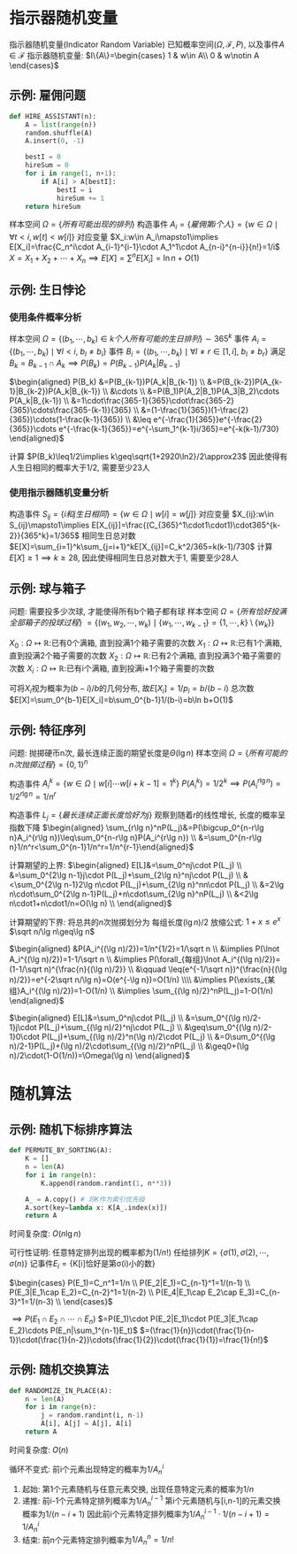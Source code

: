 


# 指示器随机变量

指示器随机变量(Indicator Random Variable)
已知概率空间$(\Omega,\mathcal{F},P)$, 以及事件$A\in\mathcal{F}$
指示器随机变量: $I\{A\}=\begin{cases}
    1 & w\in A\\
    0 & w\notin A
\end{cases}$


## 示例: 雇佣问题

```py
def HIRE_ASSISTANT(n):
    A = list(range(n))
    random.shuffle(A)
    A.insert(0, -1)

    bestI = 0
    hireSum = 0
    for i in range(1, n+1):
        if A[i] > A[bestI]:
            bestI = i
            hireSum += 1
    return hireSum
```

样本空间 $\Omega=\{所有可能出现的排列\}$
构造事件 $A_i=\{雇佣第i个人\}=\{w\in\Omega\mid\forall t<i,w[t]<w[i]\}$
对应变量 $X_i:w\in A_i\mapsto1\implies E[X_i]=\frac{C_n^i\cdot A_{i-1}^{i-1}\cdot A_1^1\cdot A_{n-i}^{n-i}}{n!}=1/i$
$X=X_1+X_2+\cdots+X_n\implies E[X]=\sum^n E[X_i]=\ln n+O(1)$


## 示例: 生日悖论

### 使用条件概率分析

样本空间 $\Omega=\{(b_1,\cdots,b_k)\in k个人所有可能的生日排列\}\sim365^k$
事件 $A_i=\{(b_1,\cdots,b_k)\mid\forall l<i,\ b_l\neq b_i\}$
事件 $B_i=\{(b_1,\cdots,b_k)\mid\forall l\neq r\in[1,i],\ b_l\neq b_r\}$
满足 $B_k=B_{k-1}\cap A_k\implies P(B_k)=P(B_{k-1})P(A_k|B_{k-1})$

$\begin{aligned}
    P(B_k) &=P(B_{k-1})P(A_k|B_{k-1}) \\
        &=P(B_{k-2})P(A_{k-1}|B_{k-2})P(A_k|B_{k-1}) \\
        &\cdots \\
        &=P(B_1)P(A_2|B_1)P(A_3|B_2)\cdots P(A_k|B_{k-1}) \\
        &=1\cdot\frac{365-1}{365}\cdot\frac{365-2}{365}\cdots\frac{365-(k-1)}{365} \\
        &=(1-\frac{1}{365})(1-\frac{2}{365})\cdots(1-\frac{k-1}{365}) \\
        &\leq e^{-\frac{1}{365}}e^{-\frac{2}{365}}\cdots e^{-\frac{k-1}{365}}=e^{-\sum_1^{k-1}i/365}=e^{-k(k-1)/730}
\end{aligned}$

计算 $P(B_k)\leq1/2\implies k\geq\sqrt{1+2920\ln2}/2\approx23$
因此使得有人生日相同的概率大于1/2, 需要至少23人

### 使用指示器随机变量分析

构造事件 $S_{ij}=\{i和j生日相同\}=\{w\in\Omega\mid w[i]=w[j]\}$
对应变量 $X_{ij}:w\in S_{ij}\mapsto1\implies E[X_{ij}]=\frac{(C_{365}^1\cdot1\cdot1)\cdot365^{k-2}}{365^k}=1/365$
相同生日总对数 $E[X]=\sum_{i=1}^k\sum_{j=i+1}^kE[X_{ij}]=C_k^2/365=k(k-1)/730$
计算$E[X]\geq1\implies k\geq28$,  因此使得相同生日总对数大于1, 需要至少28人


## 示例: 球与箱子

问题: 需要投多少次球, 才能使得所有b个箱子都有球
样本空间 $\Omega=\{所有恰好投满全部箱子的投球过程\}$
$=\{(w_1,w_2,\cdots,w_k)\mid \{w_1,\cdots,w_{k-1}\}=\{1,\cdots,k\}\setminus\{w_k\}\}$

$X_0:\Omega\mapsto\mathbb{R}$:已有0个满箱, 直到投满1个箱子需要的次数
$X_1:\Omega\mapsto\mathbb{R}$:已有1个满箱, 直到投满2个箱子需要的次数
$X_2:\Omega\mapsto\mathbb{R}$:已有2个满箱, 直到投满3个箱子需要的次数
$X_i:\Omega\mapsto\mathbb{R}$:已有i个满箱, 直到投满i+1个箱子需要的次数

可将$X_i$视为概率为$(b-i)/b$的几何分布, 故$E[X_i]=1/p_i=b/(b-i)$
总次数 $E[X]=\sum_0^{b-1}E[X_i]=b\sum_0^{b-1}1/(b-i)=b\ln b+O(1)$


## 示例: 特征序列

问题: 抛掷硬币n次, 最长连续正面的期望长度是$\Theta(\lg n)$
样本空间 $\Omega=\{所有可能的n次抛掷过程\}=\{0,1\}^n$

构造事件 $A_i^k=\{w\in\Omega\mid w[i]\cdots w[i+k-1]=1^k\}$
$P(A_i^k)=1/2^k\implies P(A_i^{r\lg n})=1/2^{r\lg n}=1/n^r$

构造事件 $L_j=\{最长连续正面长度恰好为j\}$
观察到随着$r$的线性增长, 长度的概率呈指数下降
$\begin{aligned}
\sum_{r\lg n}^nP(L_j)&=P(\bigcup_0^{n-r\lg n}A_i^{r\lg n})\leq\sum_0^{n-r\lg n}P(A_i^{r\lg n}) \\
             &=\sum_0^{n-r\lg n}1/n^r<\sum_0^{n-1}1/n^r=1/n^{r-1}\end{aligned}$

计算期望的上界:
$\begin{aligned}
    E[L]&=\sum_0^nj\cdot P(L_j) \\
        &=\sum_0^{2\lg n-1}j\cdot P(L_j)+\sum_{2\lg n}^nj\cdot P(L_j) \\
        &<\sum_0^{2\lg n-1}2\lg n\cdot P(L_j)+\sum_{2\lg n}^nn\cdot P(L_j) \\
        &=2\lg n\cdot\sum_0^{2\lg n-1}P(L_j)+n\cdot\sum_{2\lg n}^nP(L_j) \\
        &<2\lg n\cdot1+n\cdot1/n=O(\lg n) \\
\end{aligned}$

计算期望的下界:
将总共的$n$次抛掷划分为 每组长度$(\lg n)/2$
放缩公式: $1+x\leq e^x$ $\sqrt n/\lg n\geq\lg n$

$\begin{aligned}
&P(A_i^{(\lg n)/2})=1/n^{1/2}=1/\sqrt n \\
&\implies P(\lnot A_i^{(\lg n)/2})=1-1/\sqrt n \\
&\implies P(\forall_{每组}\lnot A_i^{(\lg n)/2})=(1-1/\sqrt n)^{\frac{n}{(\lg n)/2}} \\
&\qquad   \leq(e^{-1/\sqrt n})^{\frac{n}{(\lg n)/2}}=e^{-2\sqrt n/\lg n}=O(e^{-\lg n})=O(1/n) \\\\
&\implies P(\exists_{某组}A_i^{(\lg n)/2})=1-O(1/n) \\
&\implies \sum_{(\lg n)/2}^nP(L_j)=1-O(1/n) \end{aligned}$


$\begin{aligned}
E[L]&=\sum_0^nj\cdot P(L_j) \\
    &=\sum_0^{(\lg n)/2-1}j\cdot P(L_j)+\sum_{(\lg n)/2}^nj\cdot P(L_j) \\
    &\geq\sum_0^{(\lg n)/2-1}0\cdot P(L_j)+\sum_{(\lg n)/2}^n(\lg n)/2\cdot P(L_j) \\
    &=0\sum_0^{(\lg n)/2-1}P(L_j)+(\lg n)/2\cdot\sum_{(\lg n)/2}^nP(L_j) \\
    &\geq0+(\lg n)/2\cdot(1-O(1/n))=\Omega(\lg n) \end{aligned}$



# 随机算法

## 示例: 随机下标排序算法

```py
def PERMUTE_BY_SORTING(A):
    K = []
    n = len(A)
    for i in range(n):
        K.append(random.randint(1, n**3))

    A_ = A.copy() # 将K作为索引优先级
    A.sort(key=lambda x: K[A_.index(x)])
    return A
```

时间复杂度: $O(n\lg n)$

可行性证明: 任意特定排列出现的概率都为$(1/n!)$
任给排列$K=\{\sigma(1),\sigma(2),\cdots,\sigma(n)\}$
记事件$E_i=\{\text{K[i]恰好是第σ(i)小的数}\}$

$\begin{cases}
    P(E_1)=C_n^1=1/n \\
    P(E_2|E_1)=C_{n-1}^1=1/(n-1) \\
    P(E_3|E_1\cap E_2)=C_{n-2}^1=1/(n-2) \\
    P(E_4|E_1\cap E_2\cap E_3)=C_{n-3}^1=1/(n-3) \\
\end{cases}$

$\implies P(E_1\cap E_2\cap\cdots\cap E_n)$
$=P(E_1)\cdot P(E_2|E_1)\cdot P(E_3|E_1\cap E_2)\cdots P(E_n|\sum_1^{n-1}E_t)$
$=(\frac{1}{n})\cdot(\frac{1}{n-1})\cdot(\frac{1}{n-2})\cdots(\frac{1}{2})\cdot(\frac{1}{1})=\frac{1}{n!}$

## 示例: 随机交换算法

```py
def RANDOMIZE_IN_PLACE(A):
    n = len(A)
    for i in range(n):
        j = random.randint(i, n-1)
        A[i], A[j] = A[j], A[i]
    return A
```

时间复杂度: $O(n)$

循环不变式: 前i个元素出现特定的概率为$1/A_n^i$
1. 起始: 第1个元素随机与任意元素交换, 出现任意特定元素的概率为$1/n$
2. 递推: 前i-1个元素特定排列概率为$1/A_n^{i-1}$
    第i个元素随机与[i,n-1]的元素交换概率为$1/(n-i+1)$
    因此前i个元素特定排列概率为$1/A_n^{i-1}\cdot 1/(n-i+1)=1/A_n^i$
3. 结束: 前n个元素特定排列概率为$1/A_n^n=1/n!$

